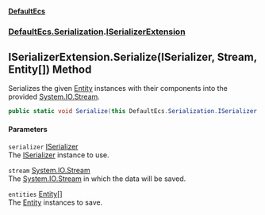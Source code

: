 #### [DefaultEcs](DefaultEcs.md 'DefaultEcs')
### [DefaultEcs.Serialization](DefaultEcs.md#DefaultEcs_Serialization 'DefaultEcs.Serialization').[ISerializerExtension](ISerializerExtension.md 'DefaultEcs.Serialization.ISerializerExtension')
## ISerializerExtension.Serialize(ISerializer, Stream, Entity[]) Method
Serializes the given [Entity](Entity.md 'DefaultEcs.Entity') instances with their components into the provided [System.IO.Stream](https://docs.microsoft.com/en-us/dotnet/api/System.IO.Stream 'System.IO.Stream').  
```csharp
public static void Serialize(this DefaultEcs.Serialization.ISerializer serializer, System.IO.Stream stream, params DefaultEcs.Entity[] entities);
```
#### Parameters
<a name='DefaultEcs_Serialization_ISerializerExtension_Serialize(DefaultEcs_Serialization_ISerializer_System_IO_Stream_DefaultEcs_Entity__)_serializer'></a>
`serializer` [ISerializer](ISerializer.md 'DefaultEcs.Serialization.ISerializer')  
The [ISerializer](ISerializer.md 'DefaultEcs.Serialization.ISerializer') instance to use.
  
<a name='DefaultEcs_Serialization_ISerializerExtension_Serialize(DefaultEcs_Serialization_ISerializer_System_IO_Stream_DefaultEcs_Entity__)_stream'></a>
`stream` [System.IO.Stream](https://docs.microsoft.com/en-us/dotnet/api/System.IO.Stream 'System.IO.Stream')  
The [System.IO.Stream](https://docs.microsoft.com/en-us/dotnet/api/System.IO.Stream 'System.IO.Stream') in which the data will be saved.
  
<a name='DefaultEcs_Serialization_ISerializerExtension_Serialize(DefaultEcs_Serialization_ISerializer_System_IO_Stream_DefaultEcs_Entity__)_entities'></a>
`entities` [Entity](Entity.md 'DefaultEcs.Entity')[[]](https://docs.microsoft.com/en-us/dotnet/api/System.Array 'System.Array')  
The [Entity](Entity.md 'DefaultEcs.Entity') instances to save.
  
